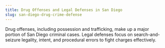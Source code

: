 ```yaml
---
title: Drug Offenses and Legal Defenses in San Diego
slug: san-diego-drug-crime-defense
---
```


Drug offenses, including possession and trafficking, make up a major portion of San Diego criminal cases. Legal defenses focus on search-and-seizure legality, intent, and procedural errors to fight charges effectively.